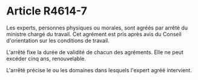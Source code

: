 # Article R4614-7

Les experts, personnes physiques ou morales, sont agréés par arrêté du ministre chargé du travail. Cet agrément est pris après avis du Conseil d'orientation sur les conditions de travail.

L'arrêté fixe la durée de validité de chacun des agréments. Elle ne peut excéder cinq ans, renouvelable.

L'arrêté précise le ou les domaines dans lesquels l'expert agréé intervient.